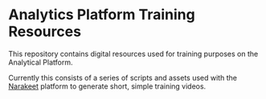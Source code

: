 # Analytics Platform Training Resources

This repository contains digital resources used for training purposes on the
Analytical Platform.

Currently this consists of a series of scripts and assets used with the
[Narakeet](https://www.narakeet.com/) platform to generate short, simple
training videos.
